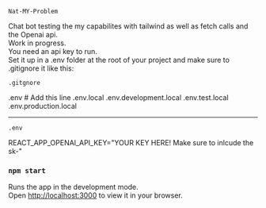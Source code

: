 `Nat-MY-Problem`

Chat bot testing the my capabilites with tailwind as well as fetch calls and the Openai api.   
Work in progress.  
You need an api key to run.  
Set it up in a .env folder at the root of your project and make sure to .gitignore it like this:


`.gitgnore`

.env                # Add this line
.env.local
.env.development.local
.env.test.local
.env.production.local

-----------------------------------------

`.env`


REACT_APP_OPENAI_API_KEY="YOUR KEY HERE!  Make sure to inlcude the sk-"




### `npm start`

Runs the app in the development mode.\
Open [http://localhost:3000](http://localhost:3000) to view it in your browser.

